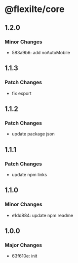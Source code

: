 # @flexilte/core

## 1.2.0

### Minor Changes

- 583a9b6: add noAutoMobile

## 1.1.3

### Patch Changes

- fix export

## 1.1.2

### Patch Changes

- update package json

## 1.1.1

### Patch Changes

- update npm links

## 1.1.0

### Minor Changes

- e1dd884: update npm readme

## 1.0.0

### Major Changes

- 63f610e: init
